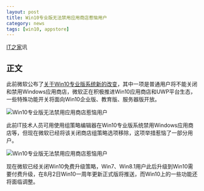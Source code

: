 ```yaml
---
layout: post
title: Win10专业版无法禁用应用商店惹恼用户
category: news
tags: [win10, appstore]
---
```


[IT之家](http://www.ithome.com)讯

## 正文
此前微软公布了[关于Win10专业版系统新的改变](http://www.ithome.com/html/win10/245114.htm)，其中一项是普通用户将不能关闭和禁用Windows应用商店，微软正在积极推进Win10应用商店和UWP平台生态，一些特殊功能开关将面向Win10企业版、教育版、服务器版开放。    
    
![Win10专业版无法禁用应用商店惹恼用户](http://img.ithome.com/newsuploadfiles/2016/7/20160731_080952_289.jpg)    
    
此前IT技术人员可用使用组策略编辑器在Win10专业版系统禁用Windows应用商店等，但现在微软已经将该关闭商店组策略选项移除，这项举措惹恼了一部分用户。    
    
![Win10专业版无法禁用应用商店惹恼用户](http://img.ithome.com/newsuploadfiles/2016/7/20160731_080957_732.jpg)    
    
现在微软已经关闭Win10免费升级策略，Win7、Win8.1用户此后升级到Win10需要付费升级，在8月2日Win10一周年更新正式版将推送，而Win10上的一些功能还将面临调整。
